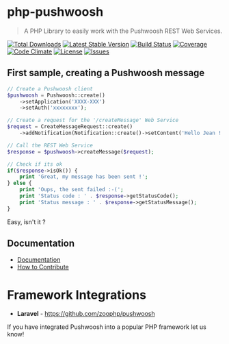 # php-pushwoosh

> A PHP Library to easily work with the Pushwoosh REST Web Services.

[![Total Downloads](https://img.shields.io/packagist/dt/gomoob/php-pushwoosh.svg?style=flat)](https://packagist.org/packages/gomoob/php-pushwoosh) 
[![Latest Stable Version](https://img.shields.io/github/release/gomoob/php-pushwoosh.svg?style=flat)](https://packagist.org/packages/gomoob/php-pushwoosh) 
[![Build Status](https://img.shields.io/travis/gomoob/php-pushwoosh.svg?style=flat)](https://travis-ci.org/gomoob/php-pushwoosh)
[![Coverage](https://img.shields.io/coveralls/gomoob/php-pushwoosh.svg?style=flat)](https://coveralls.io/r/gomoob/php-pushwoosh?branch=master)
[![Code Climate](https://img.shields.io/codeclimate/github/gomoob/php-pushwoosh.svg?style=flat)](https://codeclimate.com/github/gomoob/php-pushwoosh)
[![License](https://img.shields.io/packagist/l/gomoob/php-pushwoosh.svg?style=flat)](https://packagist.org/packages/gomoob/php-pushwoosh)
[![Issues](https://img.shields.io/github/issues/gomoob/php-pushwoosh.svg?style=flat)](https://github.com/gomoob/php-pushwoosh/issues)

## First sample, creating a Pushwoosh message

```php
// Create a Pushwoosh client
$pushwoosh = Pushwoosh::create()
    ->setApplication('XXXX-XXX')
    ->setAuth('xxxxxxxx');

// Create a request for the '/createMessage' Web Service
$request = CreateMessageRequest::create()
    ->addNotification(Notification::create()->setContent('Hello Jean !'));

// Call the REST Web Service
$response = $pushwoosh->createMessage($request);

// Check if its ok
if($response->isOk()) {
    print 'Great, my message has been sent !';
} else {
    print 'Oups, the sent failed :-('; 
    print 'Status code : ' . $response->getStatusCode();
    print 'Status message : ' . $response->getStatusMessage();
}
```

Easy, isn't it ? 

## Documentation

 * [Documentation](http://gomoob.github.io/php-pushwoosh) 
 * [How to Contribute](http://gomoob.github.io/php-pushwoosh/contribute.html)

# Framework Integrations
 - **Laravel** - https://github.com/zoophp/pushwoosh
 
If you have integrated Pushwoosh into a popular PHP framework let us know!
